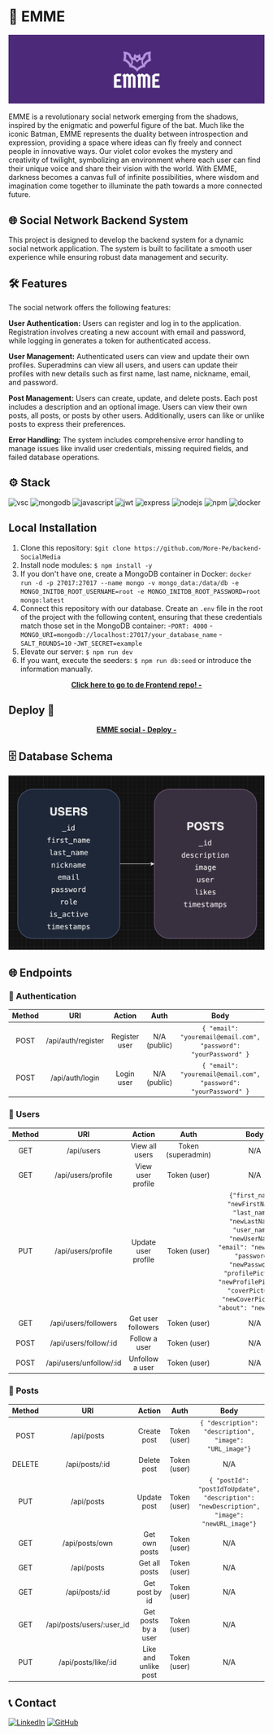 # 🦇 EMME
<img alt="banner-emme" src="./img/banner-EMME.png">

EMME is a revolutionary social network emerging from the shadows, inspired by the enigmatic and powerful figure of the bat. Much like the iconic Batman, EMME represents the duality between introspection and expression, providing a space where ideas can fly freely and connect people in innovative ways. Our violet color evokes the mystery and creativity of twilight, symbolizing an environment where each user can find their unique voice and share their vision with the world. With EMME, darkness becomes a canvas full of infinite possibilities, where wisdom and imagination come together to illuminate the path towards a more connected future.

## 🌐 Social Network Backend System

This project is designed to develop the backend system for a dynamic social network application.
The system is built to facilitate a smooth user experience while ensuring robust data management and security.

## 🛠️ Features

The social network offers the following features:

**User Authentication:** Users can register and log in to the application. Registration involves creating a new account with email and password, while logging in generates a token for authenticated access.

**User Management:** Authenticated users can view and update their own profiles. Superadmins can view all users, and users can update their profiles with new details such as first name, last name, nickname, email, and password.

**Post Management:** Users can create, update, and delete posts. Each post includes a description and an optional image. Users can view their own posts, all posts, or posts by other users. Additionally, users can like or unlike posts to express their preferences.

**Error Handling:** The system includes comprehensive error handling to manage issues like invalid user credentials, missing required fields, and failed database operations.

## ⚙️ Stack

<img alt="vsc" src="https://img.shields.io/badge/VSCode-0078D4?style=for-the-badge&logo=visual%20studio%20code&logoColor=white"> <img alt="mongodb" src="https://img.shields.io/badge/MongoDB-47A248?style=for-the-badge&logo=mongodb&logoColor=white"> <img alt="javascript" src="https://img.shields.io/badge/JavaScript-323330?style=for-the-badge&logo=javascript&logoColor=F7DF1E"> <img alt="jwt" src="https://img.shields.io/badge/JWT-000000?style=for-the-badge&logo=JSON%20web%20tokens&logoColor=white"> <img alt="express" src="https://img.shields.io/badge/Express%20js-000000?style=for-the-badge&logo=express&logoColor=white"> <img alt="nodejs" src="https://img.shields.io/badge/Node%20js-339933?style=for-the-badge&logo=nodedotjs&logoColor=white"> <img alt="npm" src="https://img.shields.io/badge/npm-CB3837?style=for-the-badge&logo=npm&logoColor=white"> <img alt="docker" src="https://img.shields.io/badge/Docker-2CA5E0?style=for-the-badge&logo=docker&logoColor=white">

## Local Installation

1. Clone this repository:
`$git clone https://github.com/More-Pe/backend-SocialMedia`
2. Install node modules:
`$ npm install -y`
3. If you don't have one, create a MongoDB container in Docker:
`docker run -d -p 27017:27017 --name mongo -v mongo_data:/data/db -e MONGO_INITDB_ROOT_USERNAME=root -e MONGO_INITDB_ROOT_PASSWORD=root mongo:latest`
4. Connect this repository with our database. Create an `.env` file in the root of the project with the following content, ensuring that these credentials match those set in the MongoDB container:
-`PORT: 4000`
-`MONGO_URI=mongodb://localhost:27017/your_database_name`
-`SALT_ROUNDS=10`
-`JWT_SECRET=example`
5. Elevate our server:
`$ npm run dev`
6. If you want, execute the seeders:
`$ npm run db:seed` or introduce the information manually.

<div align="center">
    <a href="https://github.com/More-Pe/frontend-SocialMedia"><strong> Click here to go to de Frontend repo! - </strong></a>
</div>

## Deploy 🚀

<div align="center">
    <a href="https://emme.zeabur.app"><strong> EMME social - Deploy - </strong></a>
</div>

## 🗄️ Database Schema

<img alt="database-schema" src="./img/DB_Schema.png">

## 🌐 Endpoints

### 🔑 Authentication
| Method | URI                    | Action           | Auth        | Body |
|:--------:|:------------------------:|:------------------:|:-------------:|:------:|
| POST   | /api/auth/register     | Register user    | N/A (public)|`{ "email": "youremail@email.com",`<br>`"password": "yourPassword" }`    |
| POST   | /api/auth/login        | Login user       | N/A (public)|`{ "email": "youremail@email.com",`<br>`"password": "yourPassword" }`      |

### 👥 Users
| Method | URI                     | Action              | Auth                | Body |
|:--------:|:-------------------------:|:---------------------:|:---------------------:|:------:|
| GET    | /api/users              | View all users      | Token (superadmin)  |   N/A   |
| GET    | /api/users/profile      | View user profile   | Token (user)        |   N/A   |
| PUT    | /api/users/profile      | Update user profile | Token (user)        |  `{"first_name": "newFirstName",`<br>`"last_name": "newLastName",`<br>`"user_name": "newUserName",`<br>`"email": "newEmail",`<br>`"password": "newPassword",`<br>`"profilePicture": "newProfilePicture",`<br>`"coverPicture": "newCoverPicture",`<br>`"about": "newAbout"}` |
| GET    | /api/users/followers | Get user followers   | Token (user)         |   N/A   |
| POST   | /api/users/follow/:id    | Follow a user        | Token (user)         |   N/A   |
| POST   | /api/users/unfollow/:id  | Unfollow a user      | Token (user)         |   N/A   |


### 📝 Posts
| Method | URI                        | Action                | Auth        | Body |
|:--------:|:----------------------------:|:-----------------------:|:-------------:|:------:|
| POST   | /api/posts                 | Create post           | Token (user)|`{ "description": "description",`<br>`"image": "URL_image"}`      |
| DELETE | /api/posts/:id             | Delete post           | Token (user)|   N/A   |
| PUT    | /api/posts                 | Update post           | Token (user)|`{ "postId": "postIdToUpdate",`<br>`"description": "newDescription",`<br>`"image": "newURL_image"}`      |
| GET    | /api/posts/own             | Get own posts         | Token (user)|   N/A   |
| GET    | /api/posts                 | Get all posts         | Token (user)|   N/A   |
| GET    | /api/posts/:id             | Get post by id        | Token (user)|   N/A     |
| GET    | /api/posts/users/:user_id  | Get posts by a user   | Token (user)|   N/A     |
| PUT    | /api/posts/like/:id        | Like and unlike post  | Token (user)|   N/A   |


## 📞 Contact

<a href=https://www.linkedin.com/in/morena-peralta-almada target="blank">![LinkedIn](https://img.shields.io/badge/LinkedIn-0077B5?style=for-the-badge&logo=linkedin&logoColor=white)</a> <a href=https://www.github.com/More-Pe target="blank">![GitHub](https://img.shields.io/badge/GitHub-100000?style=for-the-badge&logo=github&logoColor=white)</a>
